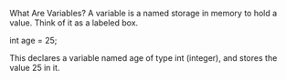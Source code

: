 What Are Variables?
A variable is a named storage in memory to hold a value. Think of it as a labeled box.


int age = 25;

This declares a variable named age of type int (integer), and stores the value 25 in it.
